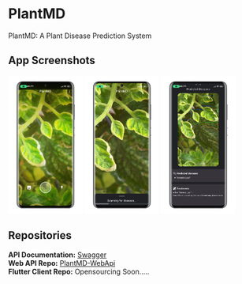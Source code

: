 # PlantMD
PlantMD: A Plant Disease Prediction System

## App Screenshots
<p>
    <a src="https://raw.githubusercontent.com/anuraglimbu/PlantMD/main/images/screenshots/one.jpeg" target="_blank">
        <img src="./images/screenshots/one.jpeg" alt="Scan Screen" style="width: 30%; height:auto;">
    </a>
    <a src="https://raw.githubusercontent.com/anuraglimbu/PlantMD/main/images/screenshots/two.jpeg" target="_blank">
        <img src="./images/screenshots/two.jpeg" alt="Processing Screen" style="width: 30%; height:auto;">
    </a>
    <a src="https://raw.githubusercontent.com/anuraglimbu/PlantMD/main/images/screenshots/three.jpeg" target="_blank">
        <img src="./images/screenshots/three.jpeg" alt="Results Screen" style="width: 30%; height:auto;">
    </a>
</p>

## Repositories
**API Documentation:** [Swagger](https://api.plantmd.anuraglimbu.com.np/docs) <br>
**Web API Repo:** [PlantMD-WebApi](https://github.com/anuraglimbu/PlantMD-WebApi) <br>
**Flutter Client Repo:** Opensourcing Soon.....